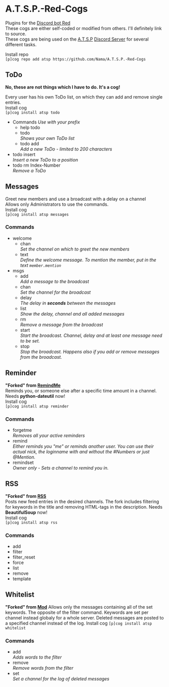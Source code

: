 # A.T.S.P.-Red-Cogs
Plugins for the [Discord bot Red](https://github.com/Twentysix26/Red-DiscordBot)  
These cogs are either self-coded or modified from others. I'll definitely link to source.  
These cogs are being used on the [A.T.S.P](https://yamahi.eu) [Discord Server](http://s.yamahi.eu/chat) for several different tasks.

Install repo  
`[p]cog repo add atsp https://github.com/Nama/A.T.S.P.-Red-Cogs`  

## ToDo
**No, these are not things which I have to do. It's a cog!**  

Every user has his own ToDo list, on which they can add and remove single entries.  
Install cog  
`[p]cog install atsp todo`
* Commands *Use with your prefix*
  * help todo
  * todo  
    *Shows your own ToDo list*
  * todo add  
    *Add a new ToDo - limited to 200 characters*
* todo insert  
    *Insert a new ToDo to a position*
* todo rm Index-Number  
    *Remove a ToDo*

## Messages
Greet new members and use a broadcast with a delay on a channel  
Allows only Administrators to use the commands.  
Install cog  
`[p]cog install atsp messages`

### Commands
* welcome
  * chan  
    *Set the channel on which to greet the new members*
  * text  
    *Define the welcome message. To mention the member, put in the text `member.mention`*
* msgs
  * add  
    *Add a message to the broadcast*
  * chan  
    *Set the channel for the broadcast*
  * delay  
    *The delay in __seconds__ between the messages*
  * list  
    *Show the delay, channel and all added messages*
  * rm  
    *Remove a message from the broadcast*
  * start  
    *Start the broadcast. Channel, delay and at least one message need to be set.*
  * stop  
    *Stop the broadcast. Happens also if you add or remove messages from the broadcast.*

## Reminder
**"Forked" from [RemindMe](https://github.com/Twentysix26/Red-Cogs/)**  
Reminds you, or someone else after a specific time amount in a channel. Needs **python-dateutil** now!  
Install cog  
`[p]cog install atsp reminder`

### Commands
* forgetme  
  *Removes all your active reminders*
* remind  
  *Either reminds you "me" or reminds another user. You can use their actual nick, the loginname with and without the #Numbers or just @Mention.*
* remindset  
  *Owner only - Sets a channel to remind you in.*

## RSS
**"Forked" from [RSS](https://github.com/tekulvw/Squid-Plugins)**  
Posts new feed entries in the desired channels. The fork includes filtering for keywords in the title and removing HTML-tags in the description. Needs **BeautifulSoup** now!    
Install cog  
`[p]cog install atsp rss`

### Commands
* add  
* filter
* filter_reset  
* force
* list
* remove
* template  

## Whitelist
**"Forked" from [Mod](https://github.com/Cog-Creators/Red-DiscordBot/blob/develop/cogs/mod.py#L1131)**
Allows only the messages containing all of the set keywords. The opposite of the filter command. Keywords are set per channel instead globaly for a whole server. Deleted messages are posted to a specified channel instead of the log.
Install cog
`[p]cog install atsp whitelist`

### Commands
* add  
  *Adds words to the filter*
* remove  
  *Remove words from the filter*
* set  
  *Set a channel for the log of deleted messages*
